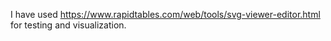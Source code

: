 I have used https://www.rapidtables.com/web/tools/svg-viewer-editor.html for testing and visualization.
